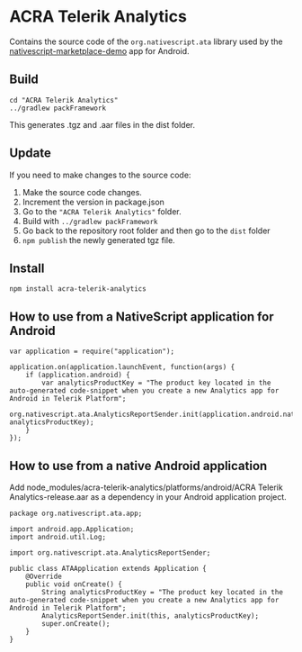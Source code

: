 # ACRA Telerik Analytics
Contains the source code of the `org.nativescript.ata` library used by the [nativescript-marketplace-demo](https://github.com/NativeScript/nativescript-marketplace-demo) app for Android.

## Build
```
cd "ACRA Telerik Analytics"
../gradlew packFramework
```

This generates .tgz and .aar files in the dist folder.

## Update
If you need to make changes to the source code:
 1. Make the source code changes.
 2. Increment the version in package.json
 3. Go to the `"ACRA Telerik Analytics"` folder.
 4. Build with `../gradlew packFramework`
 5. Go back to the repository root folder and then go to the `dist` folder
 3. `npm publish` the newly generated tgz file.

## Install
`npm install acra-telerik-analytics`

## How to use from a NativeScript application for Android
```
var application = require("application");

application.on(application.launchEvent, function(args) {
    if (application.android) {
        var analyticsProductKey = "The product key located in the auto-generated code-snippet when you create a new Analytics app for Android in Telerik Platform";
        org.nativescript.ata.AnalyticsReportSender.init(application.android.nativeApp, analyticsProductKey);
    }
});
```
## How to use from a native Android application
Add node_modules/acra-telerik-analytics/platforms/android/ACRA Telerik Analytics-release.aar as a dependency in your Android application project.
```
package org.nativescript.ata.app;

import android.app.Application;
import android.util.Log;

import org.nativescript.ata.AnalyticsReportSender;

public class ATAApplication extends Application {
    @Override
    public void onCreate() {
        String analyticsProductKey = "The product key located in the auto-generated code-snippet when you create a new Analytics app for Android in Telerik Platform";
        AnalyticsReportSender.init(this, analyticsProductKey);
        super.onCreate();
    }
}
```